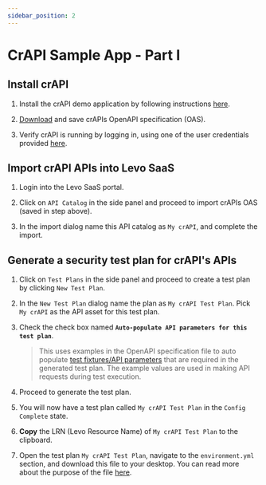 ```yaml
---
sidebar_position: 2
---
```


# CrAPI Sample App - Part I

## Install crAPI
1. Install the crAPI demo application by following instructions [here][install-crapi].

2. [Download][crapi-openapi-spec] and save crAPIs OpenAPI specification (OAS).

3. Verify crAPI is running by logging in, using one of the user credentials provided [here][crapi-credentials].

## Import crAPI APIs into Levo SaaS
1. Login into the Levo SaaS portal.

2. Click on `API Catalog` in the side panel and proceed to import crAPIs OAS (saved in step above).

3. In the import dialog name this API catalog as `My crAPI`, and complete the import.

## Generate a security test plan for crAPI's APIs
1. Click on `Test Plans` in the side panel and proceed to create a test plan by clicking `New Test Plan`.

2. In the `New Test Plan` dialog name the plan as `My crAPI Test Plan`. Pick `My crAPI` as the API asset for this test plan.

3. Check the check box named **`Auto-populate API parameters for this test plan`**.

    > This uses examples in the OpenAPI specification file to auto populate [test fixtures/API parameters][fixtures] that are required in the generated test plan.
    The example values are used in making API requests during test execution.

4. Proceed to generate the test plan.

5. You will now have a test plan called `My crAPI Test Plan` in the `Config Complete` state.

6. **Copy** the LRN (Levo Resource Name) of `My crAPI Test Plan` to the clipboard.

7. Open the test plan `My crAPI Test Plan`, navigate to the `environment.yml` section, 
and download this file to your desktop. You can read more about the purpose of the file [here][env-file].

[install-crapi]: https://github.com/levoai/demo-apps/blob/main/crAPI/docs/quick-start.md
[crapi-openapi-spec]: https://raw.githubusercontent.com/levoai/demo-apps/main/crAPI/api-specs/demo%20scenarios/onboarding-scenarios.json
[crapi-credentials]: https://github.com/levoai/demo-apps/blob/main/crAPI/docs/user-asset-info.md#user-info
[fixtures]: ../../concepts/fixtures/test-fixtures.md
[env-file]: ../../concepts/authentication/authn-authz.md
